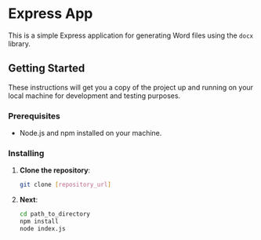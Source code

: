 # Express App

This is a simple Express application for generating Word files using the `docx` library.

## Getting Started

These instructions will get you a copy of the project up and running on your local machine for development and testing purposes.

### Prerequisites

- Node.js and npm installed on your machine.

### Installing

1. **Clone the repository**:

   ```bash
   git clone [repository_url]
   ```

2. **Next**:

   ```bash
   cd path_to_directory
   npm install
   node index.js
   ```
